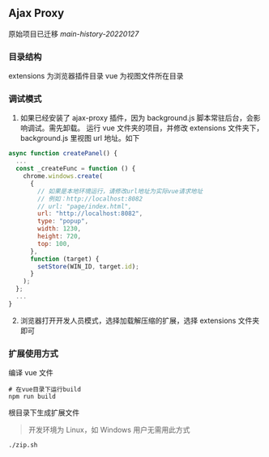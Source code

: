 ## Ajax Proxy

原始项目已迁移 _main-history-20220127_

### 目录结构

extensions 为浏览器插件目录
vue 为视图文件所在目录

### 调试模式

1. 如果已经安装了 ajax-proxy 插件，因为 background.js 脚本常驻后台，会影响调试。需先卸载。
   运行 vue 文件夹的项目，并修改 extensions 文件夹下，background.js 里视图 url 地址。如下

```js
async function createPanel() {
  ...
  const _createFunc = function () {
    chrome.windows.create(
      {
        // 如果是本地环境运行，请修改url地址为实际vue请求地址
        // 例如：http://localhost:8082
        // url: "page/index.html",
        url: "http://localhost:8082",
        type: "popup",
        width: 1230,
        height: 720,
        top: 100,
      },
      function (target) {
        setStore(WIN_ID, target.id);
      }
    );
  };
  ...
}
```

2. 浏览器打开开发人员模式，选择加载解压缩的扩展，选择 extensions 文件夹即可

### 扩展使用方式

编译 vue 文件

```shell
# 在vue目录下运行build
npm run build
```

根目录下生成扩展文件

> 开发环境为 Linux，如 Windows 用户无需用此方式

```shell
./zip.sh
```
